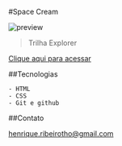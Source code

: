 #Space Cream

![preview](./.github/preview.png)

>Trilha Explorer

[Clique aqui para acessar](https://henriquetho.github.io/projeto03-spacecream/)

##Tecnologias

    - HTML
    - CSS
    - Git e github

##Contato

henrique.ribeirotho@gmail.com
